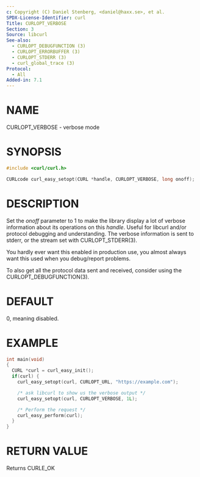 ```yaml
---
c: Copyright (C) Daniel Stenberg, <daniel@haxx.se>, et al.
SPDX-License-Identifier: curl
Title: CURLOPT_VERBOSE
Section: 3
Source: libcurl
See-also:
  - CURLOPT_DEBUGFUNCTION (3)
  - CURLOPT_ERRORBUFFER (3)
  - CURLOPT_STDERR (3)
  - curl_global_trace (3)
Protocol:
  - All
Added-in: 7.1
---
```


# NAME

CURLOPT_VERBOSE - verbose mode

# SYNOPSIS

~~~c
#include <curl/curl.h>

CURLcode curl_easy_setopt(CURL *handle, CURLOPT_VERBOSE, long onoff);
~~~

# DESCRIPTION

Set the *onoff* parameter to 1 to make the library display a lot of
verbose information about its operations on this *handle*. Useful for
libcurl and/or protocol debugging and understanding. The verbose information
is sent to stderr, or the stream set with CURLOPT_STDERR(3).

You hardly ever want this enabled in production use, you almost always want
this used when you debug/report problems.

To also get all the protocol data sent and received, consider using the
CURLOPT_DEBUGFUNCTION(3).

# DEFAULT

0, meaning disabled.

# EXAMPLE

~~~c
int main(void)
{
  CURL *curl = curl_easy_init();
  if(curl) {
    curl_easy_setopt(curl, CURLOPT_URL, "https://example.com");

    /* ask libcurl to show us the verbose output */
    curl_easy_setopt(curl, CURLOPT_VERBOSE, 1L);

    /* Perform the request */
    curl_easy_perform(curl);
  }
}
~~~

# RETURN VALUE

Returns CURLE_OK
